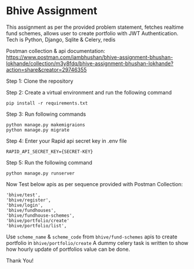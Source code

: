 # Bhive Assignment

This assignment as per the provided problem statement, fetches realtime fund schemes, allows user to create portfolio with JWT Authentication. Tech is Python, Django, Sqlite & Celery, redis

Postman collection & api documentation: 
https://www.postman.com/iambhushan/bhive-assignment-bhushan-lokhande/collection/m3y8fdq/bhive-assignment-bhushan-lokhande?action=share&creator=29746355

Step 1:
Clone the repository

Step 2:
Create a virtual environment and run the following command

```
pip install -r requirements.txt
```

Step 3:
Run following commands

```
python manage.py makemigraions
python manage.py migrate
```

Step 4:
Enter your Rapid api secret key in .env file

```
RAPID_API_SECRET_KEY={SECRET-KEY}
```

Step 5:
Run the following command

```
python manage.py runserver
```

Now Test below apis as per sequence provided with Postman Collection:

```
'bhive/test', 
'bhive/register', 
'bhive/login', 
'bhive/fundhouses', 
'bhive/fundhouse-schemes',
'bhive/portfolio/create'
'bhive/portfolio/list',
```

Use `scheme_name` & `scheme_code` from `bhive/fund-schemes` apis to create portfolio in `bhive/portfolio/create`
A dummy celery task is written to show how hourly update of portfolios value can be done.

Thank You!
